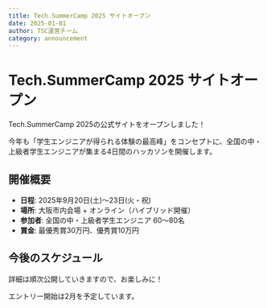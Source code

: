 ```yaml
---
title: Tech.SummerCamp 2025 サイトオープン
date: 2025-01-01
author: TSC運営チーム
category: announcement
---
```


# Tech.SummerCamp 2025 サイトオープン

Tech.SummerCamp 2025の公式サイトをオープンしました！

今年も「学生エンジニアが得られる体験の最高峰」をコンセプトに、全国の中・上級者学生エンジニアが集まる4日間のハッカソンを開催します。

## 開催概要

- **日程**: 2025年9月20日(土)〜23日(火・祝)
- **場所**: 大阪市内会場 + オンライン（ハイブリッド開催）
- **参加者**: 全国の中・上級者学生エンジニア 60〜80名
- **賞金**: 最優秀賞30万円、優秀賞10万円

## 今後のスケジュール

詳細は順次公開していきますので、お楽しみに！

エントリー開始は2月を予定しています。